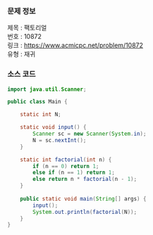 ### 문제 정보
제목 : 팩토리얼  
번호 : 10872  
링크 : https://www.acmicpc.net/problem/10872  
유형 : 재귀

### 소스 코드
```java
import java.util.Scanner;

public class Main {

    static int N;

    static void input() {
        Scanner sc = new Scanner(System.in);
        N = sc.nextInt();
    }

    static int factorial(int n) {
        if (n == 0) return 1;
        else if (n == 1) return 1;
        else return n * factorial(n - 1);
    }
    
    public static void main(String[] args) {
        input();
        System.out.println(factorial(N));
    }
}
```

